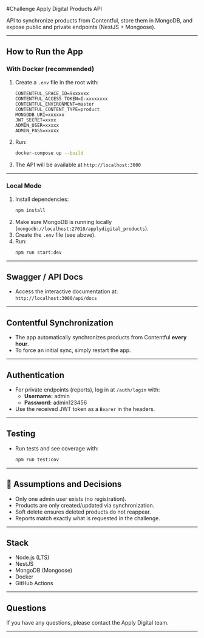#Challenge Apply Digital Products API

API to synchronize products from Contentful, store them in MongoDB, and expose public and private endpoints (NestJS + Mongoose).

---

## How to Run the App

### With Docker (recommended)

1. Create a `.env` file in the root with:

   ```
   CONTENTFUL_SPACE_ID=9xxxxxx
   CONTENTFUL_ACCESS_TOKEN=I-xxxxxxxx
   CONTENTFUL_ENVIRONMENT=master
   CONTENTFUL_CONTENT_TYPE=product
   MONGODB_URI=xxxxxx
   JWT_SECRET=xxxx
   ADMIN_USER=xxxxx
   ADMIN_PASS=xxxxx
   ```

2. Run:

   ```bash
   docker-compose up --build
   ```

3. The API will be available at `http://localhost:3000`

---

### Local Mode

1. Install dependencies:
   ```bash
   npm install
   ```
2. Make sure MongoDB is running locally (`mongodb://localhost:27018/applydigital_products`).
3. Create the `.env` file (see above).
4. Run:
   ```bash
   npm run start:dev
   ```

---

## Swagger / API Docs

- Access the interactive documentation at:  
  `http://localhost:3000/api/docs`

---

## Contentful Synchronization

- The app automatically synchronizes products from Contentful **every hour**.
- To force an initial sync, simply restart the app.

---

## Authentication

- For private endpoints (reports), log in at `/auth/login` with:
  - **Username:** admin
  - **Password:** admin123456
- Use the received JWT token as a `Bearer` in the headers.

---

## Testing

- Run tests and see coverage with:
  ```bash
  npm run test:cov
  ```

---

## 📝 Assumptions and Decisions

- Only one admin user exists (no registration).
- Products are only created/updated via synchronization.
- Soft delete ensures deleted products do not reappear.
- Reports match exactly what is requested in the challenge.

---

## Stack

- Node.js (LTS)
- NestJS
- MongoDB (Mongoose)
- Docker
- GitHub Actions

---

## Questions

If you have any questions, please contact the Apply Digital team.

---

